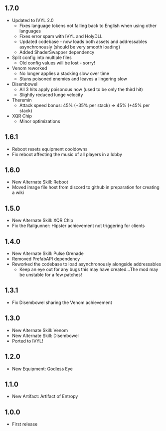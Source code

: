 ## 1.7.0
* Updated to IVYL 2.0
	* Fixes language tokens not falling back to English when using other languages
	* Fixes error spam with IVYL and HolyDLL
	* Updated codebase - now loads both assets and addressables asynchronously (should be very smooth loading)
	* Added ShaderSwapper dependency
* Split config into multiple files
	* Old config values will be lost - sorry!
* Venom reworked
	* No longer applies a stacking slow over time
	* Stuns poisoned enemies and leaves a lingering slow
* Disembowel
	* All 3 hits apply poisonous now (used to be only the third hit)
	* Slightly reduced lunge velocity
* Theremin
	* Attack speed bonus: 45% (+35% per stack) ⇒ 45% (+45% per stack)
* XQR Chip
	* Minor optimizations

## 1.6.1
* Reboot resets equipment cooldowns
* Fix reboot affecting the music of all players in a lobby

## 1.6.0
* New Alternate Skill: Reboot
* Moved image file host from discord to github in preparation for creating a wiki

## 1.5.0
* New Alternate Skill: XQR Chip
* Fix the Railgunner: Hipster achievement not triggering for clients

## 1.4.0
* New Alternate Skill: Pulse Grenade
* Removed PrefabAPI dependency
* Reworked the codebase to load asynchronously alongside addressables
	* Keep an eye out for any bugs this may have created...The mod may be unstable for a few patches!

## 1.3.1
* Fix Disembowel sharing the Venom achievement

## 1.3.0
* New Alternate Skill: Venom
* New Alternate Skill: Disembowel
* Ported to IVYL!

## 1.2.0
* New Equipment: Godless Eye

## 1.1.0
* New Artifact: Artifact of Entropy

## 1.0.0
* First release